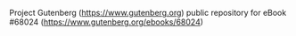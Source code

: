 Project Gutenberg (https://www.gutenberg.org) public repository for eBook #68024 (https://www.gutenberg.org/ebooks/68024)
